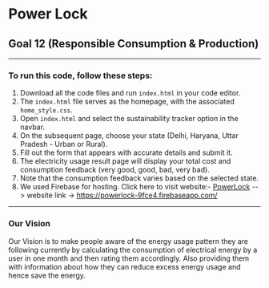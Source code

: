 # Power Lock

## Goal 12 (Responsible Consumption & Production)

---

### To run this code, follow these steps:

1. Download all the code files and run `index.html` in your code editor.
2. The `index.html` file serves as the homepage, with the associated `home_style.css`.
3. Open `index.html` and select the sustainability tracker option in the navbar.
4. On the subsequent page, choose your state (Delhi, Haryana, Uttar Pradesh - Urban or Rural).
5. Fill out the form that appears with accurate details and submit it.
6. The electricity usage result page will display your total cost and consumption feedback (very good, good, bad, very bad).
7. Note that the consumption feedback varies based on the selected state.
8. We used Firebase for hosting.
   Click here to visit website:- [PowerLock](https://powerlock-9fce4.firebaseapp.com/) --> website link -> https://powerlock-9fce4.firebaseapp.com/
---

### Our Vision
Our Vision is to make people aware of the energy usage pattern they are following currently by calculating the consumption of electrical energy by a user in one month and then rating them accordingly. Also providing them with information about how they can reduce excess energy usage and hence save the energy.
